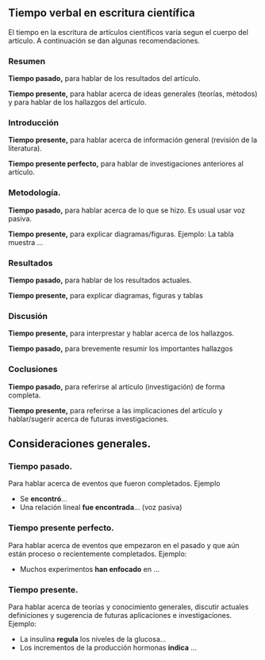 ## Tiempo verbal en escritura científica
El tiempo en la escritura de artículos científicos varía segun el cuerpo del artículo. A continuación se dan algunas recomendaciones.
### Resumen
**Tiempo pasado,** para hablar de los resultados del artículo.

**Tiempo presente,** para hablar acerca de ideas generales (teorías, métodos) y para hablar de los hallazgos del artículo.

### Introducción
**Tiempo presente,** para hablar acerca de información general (revisión de la literatura).

**Tiempo presente perfecto,** para hablar de investigaciones anteriores al artículo.

### Metodología.
**Tiempo pasado,** para hablar acerca de lo que se hizo. Es usual usar voz pasiva.

**Tiempo presente,** para explicar diagramas/figuras. Ejemplo: La tabla muestra ...

### Resultados
**Tiempo pasado,** para hablar de los resultados actuales.

**Tiempo presente,** para explicar diagramas, figuras y tablas

### Discusión
**Tiempo presente,** para interprestar y hablar acerca de los hallazgos.

**Tiempo pasado,** para brevemente resumir los importantes hallazgos
### Coclusiones
**Tiempo pasado,** para referirse al artículo (investigación) de forma completa.

**Tiempo presente,** para referirse a las implicaciones del artículo y hablar/sugerir acerca de futuras investigaciones.

## Consideraciones generales.
### Tiempo pasado.
Para hablar acerca de eventos que fueron completados. Ejemplo
- Se **encontró**...
- Una relación lineal **fue encontrada**... (voz pasiva)

### Tiempo presente perfecto.
Para hablar acerca de eventos que empezaron en el pasado y que aún están proceso o recientemente completados. Ejemplo:
- Muchos experimentos **han enfocado** en ...

### Tiempo presente.
Para hablar acerca de teorías y conocimiento generales, discutir actuales definiciones y sugerencia de futuras aplicaciones e investigaciones. Ejemplo:
- La insulina **regula** los niveles de la glucosa...
- Los incrementos de la producción hormonas **indica** ...










